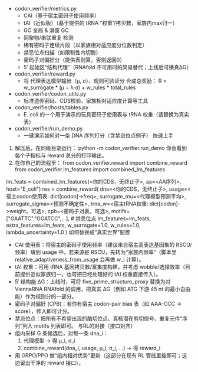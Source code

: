 - codon_verifier/metrics.py
  - CAI（基于宿主密码子使用频率）
  - tAI（近似版）（基于提供的 tRNA “权重”/拷贝数，家族内max归一）
  - GC 全局 & 滑窗 GC
  - 同聚物/串联重复 检测
  - 稀有密码子连续片段（以家族相对适应度分位数判定）
  - 禁忌位点扫描（如限制性内切酶）
  - 密码子对偏好分（提供表则算，否则返回0）
  - 5′ 起始区“结构代理”（RNAfold 不可用时的简易替代；上线后可换真ΔG）
- codon_verifier/reward.py
  - 将 代理表达模型输出（μ, σ）、规则可验证分 合成总奖励：
R = w_surrogate * (μ − λ·σ) + w_rules * total_rules
- codon_verifier/codon_utils.py
  - 标准遗传密码、CDS校验、家族相对适应度计算等工具
- codon_verifier/hosts/tables.py
  - E. coli 的一个用于演示的玩具密码子使用表与 tRNA 权重（请替换为真实表）
- codon_verifier/run_demo.py
  - 一键演示如何对一条 DNA 序列打分（含禁忌位点例子）
快速上手
1. 解压后，在同级目录运行：
python -m codon_verifier.run_demo
你会看到每个子指标与 reward 总分的打印输出。
2. 在你自己的流程里：
from codon_verifier.reward import combine_reward
from codon_verifier.lm_features import combined_lm_features

lm_feats = combined_lm_features(<你的CDS，无终止子>, aa=<AA序列>, host="E_coli")
res = combine_reward(
    dna=<你的CDS，无终止子>,
    usage=<宿主codon使用表: dict[codon]->freq>,
    surrogate_mu=<代理模型预测平均>,
    surrogate_sigma=<预测不确定性>,
    trna_w=<宿主tRNA权重: dict[codon]->weight，可选>,
    cpb=<密码子对表，可选>,
    motifs=["GAATTC","GGATCC",...],  # 禁忌位点
    lm_features=lm_feats,
    extra_features=lm_feats,
    w_surrogate=1.0, w_rules=1.0, lambda_uncertainty=1.0
)
如何替换成“真实世界”配置
- CAI 使用表：将宿主的密码子使用频率（建议来自宿主高表达基因集的 RSCU/频率）填到 usage 中。若来源是 RSCU，先转为“家族内频率”（脚本里 relative_adaptiveness_from_usage 会再做 w_i 计算）。
- tAI 权重：可用 tRNA 基因拷贝数/富集度构建，并考虑 wobble/选择效率（目前提供近似家族归一，也可把已经处理好的 tAI 权重直接传入）。
- 5′ 结构能 ΔG：上线时，可将 five_prime_structure_proxy 替换为对 ViennaRNA RNAfold 的调用，把真实 ΔG（例如 ATG 下游 45 nt 的最小自由能）作为规则分的一部分。
- 密码子对偏好 (CPB)：若你有宿主 codon-pair bias 表（如 AAA-CCC -> score），传入即可计分。
- 禁忌位点：把所有不希望出现的酶切位点、真核潜在剪切信号、重复元件“序列”列入 motifs 列表即可。
与RL的对接（接口对齐）
- 组内采样 G 条候选后，对每一条 dna_i：
  1. 代理模型 → 得 μ_i, σ_i
  2. combine_reward(dna_i, usage, μ_i, σ_i, ...) → 得 reward_i
- 用 GRPO/PPO 做“组内相对优势”更新（这部分在现有 RL 管线里接即可；这边留出干净的 reward 接口）。